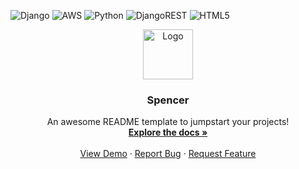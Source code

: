 ![Django](https://img.shields.io/badge/django-%23092E20.svg?style=for-the-badge&logo=django&logoColor=white)
![AWS](https://img.shields.io/badge/AWS-%23FF9900.svg?style=for-the-badge&logo=amazon-aws&logoColor=white)
![Python](https://img.shields.io/badge/python-3670A0?style=for-the-badge&logo=python&logoColor=ffdd54)
![DjangoREST](https://img.shields.io/badge/DJANGO-REST-ff1709?style=for-the-badge&logo=django&logoColor=white&color=ff1709&labelColor=gray)
![HTML5](https://img.shields.io/badge/html5-%23E34F26.svg?style=for-the-badge&logo=html5&logoColor=white)
<br />
<div align="center">
  <a href="https://github.com/NoobMasterEz/spencer-">
    <img src="https://static.wikia.nocookie.net/gametoons-among-us/images/b/b7/GameToons_Clips.jpg/revision/latest?cb=20210429045901" alt="Logo" width="80" height="80">
  </a>

  <h3 align="center">Spencer</h3>

  <p align="center">
    An awesome README template to jumpstart your projects!
    <br />
    <a href="https://github.com/othneildrew/Best-README-Template"><strong>Explore the docs »</strong></a>
    <br />
    <br />
    <a href="https://github.com/othneildrew/Best-README-Template">View Demo</a>
    ·
    <a href="https://github.com/NoobMasterEz/spencer-/issues">Report Bug</a>
    ·
    <a href="https://github.com/NoobMasterEz/spencer-/issues">Request Feature</a>
  </p>
</div>
